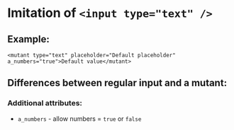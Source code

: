 # Imitation of ``<input type="text" />``
## Example:
 ``<mutant type="text" placeholder="Default placeholder" a_numbers="true">Default value</mutant>``

## Differences between regular input and a mutant:
### Additional attributes:
 - ``a_numbers`` - allow numbers = ``true`` or ``false``
